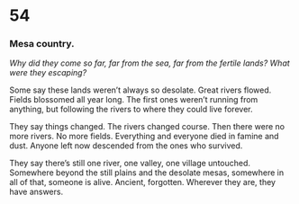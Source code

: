 # 54

### Mesa country.

_Why did they come so far, far from the sea, far from the fertile lands? What were they escaping?_

Some say these lands weren’t always so desolate. Great rivers flowed. Fields blossomed all year long. The first ones weren’t running from anything, but following the rivers to where they could live forever. 

They say things changed. The rivers changed course. Then there were no more rivers. No more fields. Everything and everyone died in famine and dust. Anyone left now descended from the ones who survived. 

They say there’s still one river, one valley, one village untouched. Somewhere beyond the still plains and the desolate mesas, somewhere in all of that, someone is alive. Ancient, forgotten. Wherever they are, they have answers.